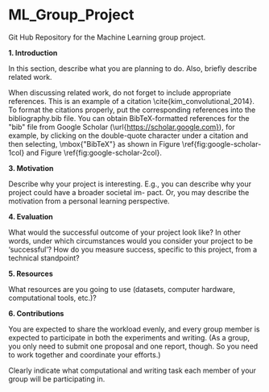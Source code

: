 # ML_Group_Project
Git Hub Repository for the Machine Learning group project.

**1. Introduction**

In this section, describe what you are planning to do. Also, briefly describe related work.

When discussing related work, do not forget to include appropriate references.  This is an example of a citation \cite{kim_convolutional_2014}. To format the citations properly, put the corresponding references into the bibliography.bib file. You can obtain BibTeX-formatted references for the "bib" file from Google Scholar (\url{https://scholar.google.com}), for example, by clicking on the double-quote character under a citation and then selecting, \mbox{"BibTeX"} as shown in Figure \ref{fig:google-scholar-1col} and Figure \ref{fig:google-scholar-2col}.

**3. Motivation**

Describe why your project is interesting. E.g., you can
describe why your project could have a broader societal im-
pact. Or, you may describe the motivation from a personal
learning perspective.

**4. Evaluation**

What would the successful outcome of your project look
like? In other words, under which circumstances would you
consider your project to be ‘successful’?
How do you measure success, specific to this project,
from a technical standpoint?

**5. Resources**

What resources are you going to use (datasets, computer hardware, computational tools, etc.)?

**6. Contributions**

You are expected to share the workload evenly, and every group member is expected to participate in both the experiments and writing. (As a group, you only need to submit one proposal and one report, though. So you need to work together and coordinate your efforts.)

Clearly indicate what computational and writing task each member of your group will be participating in.
